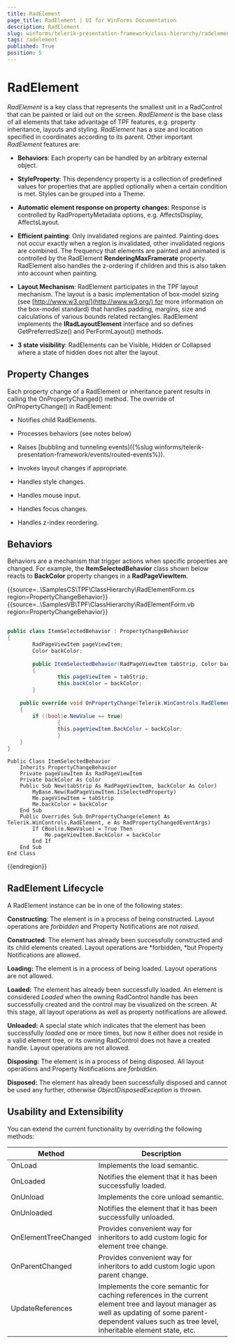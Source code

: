 ```yaml
---
title: RadElement
page_title: RadElement | UI for WinForms Documentation
description: RadElement
slug: winforms/telerik-presentation-framework/class-hierarchy/radelement
tags: radelement
published: True
position: 5
---
```


# RadElement

*RadElement* is a key class that represents the smallest unit in a RadControl that can be painted or laid out on the screen. *RadElement* is the base class of all elements that take advantage of TPF features, e.g. property inheritance, layouts and styling. *RadElement* has a size and location specified in coordinates according to its parent. Other important *RadElement* features are:

* __Behaviors__: Each property can be handled by an arbitrary external object.

* __StyleProperty__: This dependency property is a collection of predefined values for properties that are applied optionally when a certain condition is met. Styles can be grouped into a Theme.

* __Automatic element response on property changes:__ Response is controlled by RadPropertyMetadata options, e.g. AffectsDisplay, AffectsLayout. 

* __Efficient painting__: Only invalidated regions are painted. Painting does not occur exactly when a region is invalidated, other invalidated regions are combined. The frequency that elements are painted and animated is controlled by the RadElement __RenderingMaxFramerate__ property. RadElement also handles the z-ordering if children and this is also taken into account when painting.

* __Layout Mechanism__: RadElement participates in the TPF layout mechanism. The layout is a basic implementation of box-model sizing (see [http://www.w3.org/](http://www.w3.org/) for more information on the box-model standard) that handles padding, margins, size and calculations of various bounds related rectangles. RadElement implements the __IRadLayoutElement__ interface and so defines GetPreferredSize() and PerFormLayout() methods.

* __3 state visibility__: RadElements can be Visible, Hidden or Collapsed where a state of hidden does not alter the layout. 

## Property Changes

Each property change of a RadElement or inheritance parent results in calling the OnPropertyChanged() method. The override of OnPropertyChange() in RadElement:

* Notifies child RadElements.

* Processes behaviors (see notes below) 

* Raises [bubbling and tunneling events]({%slug winforms/telerik-presentation-framework/events/routed-events%}). 

* Invokes layout changes if appropriate.

* Handles style changes.

* Handles mouse input.

* Handles focus changes.

* Handles z-index reordering.

## Behaviors

Behaviors are a mechanism that trigger actions when specific properties are changed. For example, the __ItemSelectedBehavior__  class shown below reacts to __BackColor__ property changes in a __RadPageViewItem__.

{{source=..\SamplesCS\TPF\ClassHierarchy\RadElementForm.cs region=PropertyChangeBehavior}} 
{{source=..\SamplesVB\TPF\ClassHierarchy\RadElementForm.vb region=PropertyChangeBehavior}} 

````C#
        
public class ItemSelectedBehavior : PropertyChangeBehavior
{
        RadPageViewItem pageViewItem;
        Color backColor;
    
        public ItemSelectedBehavior(RadPageViewItem tabStrip, Color backColor) : base(RadPageViewItem.IsSelectedProperty)
        {
                this.pageViewItem = tabStrip;
                this.backColor = backColor;
        }
    
    public override void OnPropertyChange(Telerik.WinControls.RadElement element, RadPropertyChangedEventArgs e)
    {
        if ((bool)e.NewValue == true)
                {
                this.pageViewItem.BackColor = backColor;
                }
    }
}

````
````VB.NET
Public Class ItemSelectedBehavior
    Inherits PropertyChangeBehavior
    Private pageViewItem As RadPageViewItem
    Private backColor As Color
    Public Sub New(tabStrip As RadPageViewItem, backColor As Color)
        MyBase.New(RadPageViewItem.IsSelectedProperty)
        Me.pageViewItem = tabStrip
        Me.backColor = backColor
    End Sub
    Public Overrides Sub OnPropertyChange(element As Telerik.WinControls.RadElement, e As RadPropertyChangedEventArgs)
        If CBool(e.NewValue) = True Then
            Me.pageViewItem.BackColor = backColor
        End If
    End Sub
End Class

````

{{endregion}} 

## RadElement Lifecycle

A RadElement instance can be in one of the following states: 

__Constructing__: The element is in a process of being constructed. Layout operations are *forbidden* and Property Notifications are not *raised*.
        

__Constructed__: The element has already been successfully constructed and its child elements created. Layout operations are *forbidden, *but Property Notifications are allowed.
        

__Loading:__ The element is in a process of being loaded. Layout operations are not allowed.
        

__Loaded:__ The element has already been successfully loaded. An element is considered *Loaded* when the owning RadControl handle has been successfully created and the control may be visualized on the screen. At this stage, all layout operations as well as property notifications are allowed.
        

__Unloaded:__ A special state which indicates that the element has been successfully *loaded* one or more times, but now it either does not reside in a valid element tree, or its owning RadControl does not have a created handle. Layout operations are not allowed.
        

__Disposing:__ The element is in a process of being disposed. All layout operations and Property Notifications are *forbidden*.
        

__Disposed:__ The element has already been successfully disposed and cannot be used any further, otherwise *ObjectDisposedException* is thrown.

## Usability and Extensibility 

You can extend the current functionality by overriding the following methods:

|Method|Description|
|------|------|
|OnLoad|Implements the load semantic.|
|OnLoaded|Notifies the element that it has been successfully loaded.|
|OnUnload|Implements the core unload semantic.|
|OnUnloaded|Notifies the element that it has been successfully unloaded.|
|OnElementTreeChanged|Provides convenient way for inheritors to add custom logic for element tree change.|
|OnParentChanged|Provides convenient way for inheritors to add custom logic upon parent change.|
|UpdateReferences|Implements the core semantic for caching references in the current element tree and layout manager as well as updating of some parent-dependent values such as tree level, inheritable element state, etc.|




